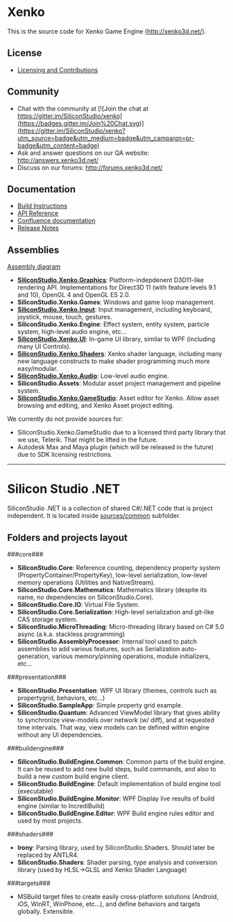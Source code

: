 Xenko
=======

This is the source code for Xenko Game Engine (http://xenko3d.net/).

## License

* [Licensing and Contributions](LICENSE.md)

## Community

* Chat with the community at [![Join the chat at https://gitter.im/SiliconStudio/xenko](https://badges.gitter.im/Join%20Chat.svg)](https://gitter.im/SiliconStudio/xenko?utm_source=badge&utm_medium=badge&utm_campaign=pr-badge&utm_content=badge)
* Ask and answer questions on our QA website: http://answers.xenko3d.net/
* Discuss on our forums: http://forums.xenko3d.net/

## Documentation

* [Build Instructions](doc/GettingStarted.md)
* [API Reference](http://doc.xenko3d.net/html/index.htm?page=api)
* [Confluence documentation](http://doc.xenko3d.net/)
* [Release Notes](doc/ReleaseNotes/ReleaseNotes.md)

## Assemblies

[Assembly diagram](http://doc.xenko3d.net/html/index.htm?page=Assemblies+diagrams)

* [__SiliconStudio.Xenko.Graphics__](http://doc.xenko3d.net/html/index.htm?page=Graphics):
   Platform-indepdenent D3D11-like rendering API. Implementations for Direct3D 11 (with feature levels 9.1 and 10), OpenGL 4 and OpenGL ES 2.0.
* __SiliconStudio.Xenko.Games__:
   Windows and game loop management.
* [__SiliconStudio.Xenko.Input__](http://doc.xenko3d.net/html/index.htm?page=Input):
   Input management, including keyboard, joystick, mouse, touch, gestures.
* __SiliconStudio.Xenko.Engine__:
   Effect system, entity system, particle system, high-level audio engine, etc...
* [__SiliconStudio.Xenko.UI__](http://doc.xenko3d.net/html/index.htm?page=UI):
   In-game UI library, similar to WPF (including many UI Controls).
* [__SiliconStudio.Xenko.Shaders__](http://doc.xenko3d.net/html/index.htm?page=Shading+Language):
   Xenko shader language, including many new language constructs to make shader programming much more easy/modular.
* [__SiliconStudio.Xenko.Audio__](http://doc.xenko3d.net/html/index.htm?page=Audio):
   Low-level audio engine.
* __SiliconStudio.Assets__:
   Modular asset project management and pipeline system.
* [__SiliconStudio.Xenko.GameStudio__](http://doc.xenko3d.net/html/index.htm?page=Game+Studio):
   Asset editor for Xenko. Allow asset browsing and editing, and Xenko Asset project editing.
   
We currently do not provide sources for:
* SiliconStudio.Xenko.GameStudio due to a licensed third party library that we use, Telerik. That might be lifted in the future.
* Autodesk Max and Maya plugin (which will be released in the future) due to SDK licensing restrictions.
   
----------

Silicon Studio .NET
===================

SiliconStudio .NET is a collection of shared C#/.NET code that is project independent. It is located inside [sources/common](sources/common) subfolder.

## Folders and projects layout

###core###

* __SiliconStudio.Core__:
   Reference counting, dependency property system (PropertyContainer/PropertyKey), low-level serialization, low-level memory operations (Utilities and NativeStream).
* __SiliconStudio.Core.Mathematics__:
   Mathematics library (despite its name, no dependencies on SiliconStudio.Core).
* __SiliconStudio.Core.IO__:
   Virtual File System.
* __SiliconStudio.Core.Serialization__:
   High-level serialization and git-like CAS storage system.
* __SiliconStudio.MicroThreading__:
   Micro-threading library based on C# 5.0 async (a.k.a. stackless programming)
* __SiliconStudio.AssemblyProcessor__:
   Internal tool used to patch assemblies to add various features, such as Serialization auto-generation, various memory/pinning operations, module initializers, etc...
   
###presentation###

* __SiliconStudio.Presentation__: WPF UI library (themes, controls such as propertygrid, behaviors, etc...)
* __SiliconStudio.SampleApp__: Simple property grid example.
* __SiliconStudio.Quantum__: Advanced ViewModel library that gives ability to synchronize view-models over network (w/ diff), and at requested time intervals. That way, view models can be defined within engine without any UI dependencies.

###buildengine###

* __SiliconStudio.BuildEngine.Common__:
   Common parts of the build engine. It can be reused to add new build steps, build commands, and also to build a new custom build engine client.
* __SiliconStudio.BuildEngine__: Default implementation of build engine tool (executable)
* __SiliconStudio.BuildEngine.Monitor__: WPF Display live results of build engine (similar to IncrediBuild)
* __SiliconStudio.BuildEngine.Editor__: WPF Build engine rules editor
and used by most projects.

###shaders###

* __Irony__: Parsing library, used by SiliconStudio.Shaders. Should later be replaced by ANTLR4.
* __SiliconStudio.Shaders__: Shader parsing, type analysis and conversion library (used by HLSL->GLSL and Xenko Shader Language)

###targets###

* MSBuild target files to create easily cross-platform solutions (Android, iOS, WinRT, WinPhone, etc...), and define behaviors and targets globally. Extensible.
